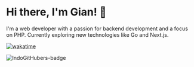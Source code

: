 # Hi there, I'm Gian! 👋

I'm a web developer with a passion for backend development and a focus on PHP. Currently exploring new technologies like Go and Next.js. 

[![wakatime](https://wakatime.com/badge/user/a0049133-71b7-49d5-bacc-172661fd14f7.svg)](https://wakatime.com/@a0049133-71b7-49d5-bacc-172661fd14f7)

![IndoGitHubers-badge](https://indogithubers-badge.vercel.app/badge?username=giannkbr)
